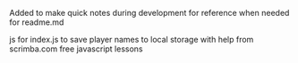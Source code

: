 Added to make quick notes during development for reference when needed for readme.md



js for index.js to save player names to local storage with help from scrimba.com free javascript lessons





